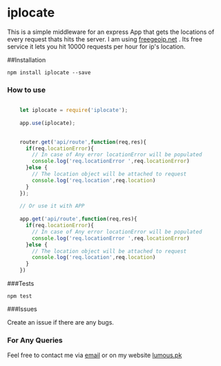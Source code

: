 # iplocate

This is a simple middleware for an express App that gets the locations of every request thats hits the server. I am using [freegeoip.net](http://freegeoip.net/) .
Its free service it lets you hit 10000 requests per hour for ip's location. 

##Installation

`npm install iplocate --save`

### How to use

```javascript

    let iplocate = require('iplocate');
    
    app.use(iplocate);

        
    router.get('api/route',function(req,res){
      if(req.locationError){
        // In case of Any error locationError will be populated
        console.log('req.locationError ',req.locationError)
      }else {
        // The location object will be attached to request
        console.log('req.location',req.location)
      }
    });
    
    // Or use it with APP
    
    app.get('api/route',function(req,res){
      if(req.locationError){
        // In case of Any error locationError will be populated
        console.log('req.locationError ',req.locationError)
      }else {
        // The location object will be attached to request
        console.log('req.location',req.location)
      }
    })    

```
###Tests

  `npm test`

###Issues

Create an issue if there are any bugs. 


### For Any Queries

Feel free to contact me via [email](mailto:rohail@lumous.pk) or on my website [lumous.pk](http://lumous.pk)